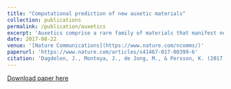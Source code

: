 ```yaml
---
title: "Computational prediction of new auxetic materials"
collection: publications
permalink: /publication/auxetics
excerpt: 'Auxetics comprise a rare family of materials that manifest negative Poisson’s ratio, which causes an expansion instead of contraction under tension. Most known homogeneously auxetic materials are porous foams or artificial macrostructures and there are few examples of inorganic materials that exhibit this behavior as polycrystalline solids. It is now possible to accelerate the discovery of materials with target properties, such as auxetics, using high-throughput computations, open databases, and efficient search algorithms. Candidates exhibiting features correlating with auxetic behavior were chosen from the set of more than 67 000 materials in the Materials Project database. Poisson’s ratios were derived from the calculated elastic tensor of each material in this reduced set of compounds. We report that this strategy results in the prediction of three previously unidentified homogeneously auxetic materials as well as...'
date: 2017-08-22
venue: '[Nature Communications](https://www.nature.com/ncomms/)'
paperurl: 'https://www.nature.com/articles/s41467-017-00399-6'
citation: 'Dagdelen, J., Montoya, J., de Jong, M., & Persson, K. (2017). Computational prediction of new auxetic materials. Nature Communications, 8(323). https://doi.org/10.1038/s41467-017-00399-6'
---
```


[Download paper here](https://www.nature.com/articles/s41467-017-00399-6.pdf)
